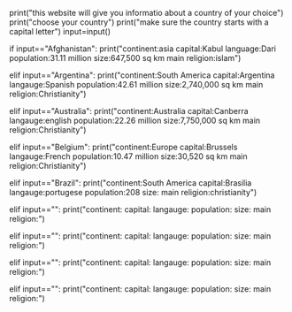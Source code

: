 print("this website will give you informatio about a country of your choice")
print("choose your country")
print("make sure the country starts with a capital letter")
input=input()

if input=="Afghanistan":
 print("continent:asia       capital:Kabul        language:Dari        population:31.11 million       size:647,500 sq km       main religion:islam") 
 
elif input=="Argentina":
 print("continent:South America     capital:Argentina    langauge:Spanish   population:42.61 million      size:2,740,000 sq km     main religion:Christianity") 
 
elif input=="Australia":
 print("continent:Australia       capital:Canberra      langauge:english    population:22.26 million      size:7,750,000 sq km     main religion:Christianity") 
 
elif input=="Belgium":
 print("continent:Europe       capital:Brussels       langauge:French     population:10.47 million      size:30,520 sq km     main religion:Christianity") 
 
 
elif input=="Brazil":
 print("continent:South America       capital:Brasilia       langauge:portugese     population:208      size:     main religion:christianity") 
 
  
elif input=="":
 print("continent:       capital:       langauge:     population:      size:     main religion:") 
 
  
elif input=="":
 print("continent:       capital:       langauge:     population:      size:     main religion:") 
 
  
elif input=="":
 print("continent:       capital:       langauge:     population:      size:     main religion:") 
 
  
elif input=="":
 print("continent:       capital:       langauge:     population:      size:     main religion:") 
